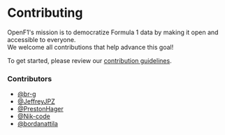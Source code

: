 # Contributing

OpenF1's mission is to democratize Formula 1 data by making it open and accessible to everyone.<br />
We welcome all contributions that help advance this goal!

To get started, please review our <a href="https://github.com/br-g/openf1/blob/main/CONTRIBUTING.md" target="_blank">contribution guidelines</a>.

### Contributors

- <a href="https://github.com/br-g" target="_blank">@br-g</a>
- <a href="https://github.com/JeffreyJPZ" target="_blank">@JeffreyJPZ</a>
- <a href="https://github.com/PrestonHager" target="_blank">@PrestonHager</a>
- <a href="https://github.com/Nik-code" target="_blank">@Nik-code</a>
- <a href="https://github.com/bordanattila" target="_blank">@bordanattila</a>
